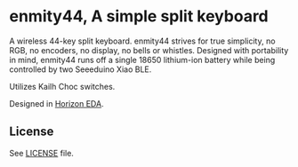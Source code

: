 # enmity44, A simple split keyboard

A wireless 44-key split keyboard. enmity44 strives for true simplicity, no RGB, no encoders, no display, no bells or whistles. Designed with portability in mind, enmity44 runs off a single 18650 lithium-ion battery while being controlled by two Seeeduino Xiao BLE.

Utilizes Kailh Choc switches.

Designed in [Horizon EDA](https://horizon-eda.org/).

## License

See [LICENSE](LICENSE) file.
